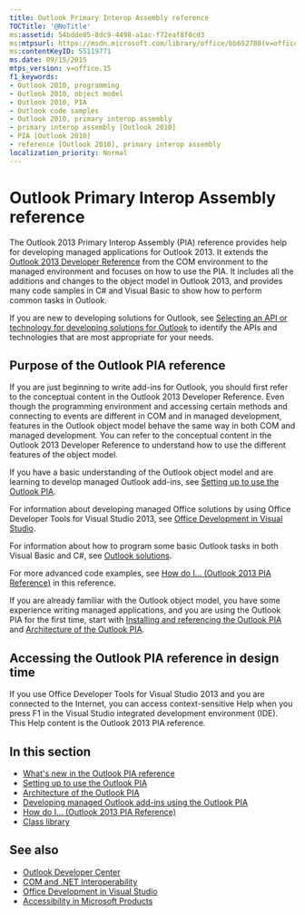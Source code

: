 ```yaml
---
title: Outlook Primary Interop Assembly reference
TOCTitle: '@NoTitle'
ms:assetid: 54bdde85-8dc9-4498-a1ac-f72eaf8f0cd3
ms:mtpsurl: https://msdn.microsoft.com/library/office/bb652780(v=office.15)
ms:contentKeyID: 55119771
ms.date: 09/15/2015
mtps_version: v=office.15
f1_keywords:
- Outlook 2010, programming
- Outlook 2010, object model
- Outlook 2010, PIA
- Outlook code samples
- Outlook 2010, primary interop assembly
- primary interop assembly [Outlook 2010]
- PIA [Outlook 2010]
- reference [Outlook 2010], primary interop assembly
localization_priority: Normal
---
```


# Outlook Primary Interop Assembly reference

The Outlook 2013 Primary Interop Assembly (PIA) reference provides help for developing managed applications for Outlook 2013. It extends the [Outlook 2013 Developer Reference](https://docs.microsoft.com/office/vba/api/overview/outlook) from the COM environment to the managed environment and focuses on how to use the PIA. It includes all the additions and changes to the object model in Outlook 2013, and provides many code samples in C\# and Visual Basic to show how to perform common tasks in Outlook.

If you are new to developing solutions for Outlook, see [Selecting an API or technology for developing solutions for Outlook](../selecting-an-api-or-technology-for-developing-solutions-for-outlook.md) to identify the APIs and technologies that are most appropriate for your needs.

## Purpose of the Outlook PIA reference

If you are just beginning to write add-ins for Outlook, you should first refer to the conceptual content in the Outlook 2013 Developer Reference. Even though the programming environment and accessing certain methods and connecting to events are different in COM and in managed development, features in the Outlook object model behave the same way in both COM and managed development. You can refer to the conceptual content in the Outlook 2013 Developer Reference to understand how to use the different features of the object model.

If you have a basic understanding of the Outlook object model and are learning to develop managed Outlook add-ins, see [Setting up to use the Outlook PIA](setting-up-to-use-the-outlook-pia.md). 

For information about developing managed Office solutions by using Office Developer Tools for Visual Studio 2013, see [Office Development in Visual Studio](https://docs.microsoft.com/visualstudio/vsto/office-and-sharepoint-development-in-visual-studio?view=vs-2017). 

For information about how to program some basic Outlook tasks in both Visual Basic and C\#, see [Outlook solutions](https://docs.microsoft.com/visualstudio/vsto/outlook-solutions?view=vs-2017). 

For more advanced code examples, see [How do I... (Outlook 2013 PIA Reference)](how-do-i-outlook-2013-pia-reference.md) in this reference.

If you are already familiar with the Outlook object model, you have some experience writing managed applications, and you are using the Outlook PIA for the first time, start with [Installing and referencing the Outlook PIA](installing-and-referencing-the-outlook-pia.md) and [Architecture of the Outlook PIA](architecture-of-the-outlook-pia.md).

## Accessing the Outlook PIA reference in design time

If you use Office Developer Tools for Visual Studio 2013 and you are connected to the Internet, you can access context-sensitive Help when you press F1 in the Visual Studio integrated development environment (IDE). This Help content is the Outlook 2013 PIA reference.

## In this section

- [What's new in the Outlook PIA reference](what-s-new-in-the-outlook-pia-reference.md)
- [Setting up to use the Outlook PIA](setting-up-to-use-the-outlook-pia.md)
- [Architecture of the Outlook PIA](architecture-of-the-outlook-pia.md)
- [Developing managed Outlook add-ins using the Outlook PIA](developing-managed-outlook-add-ins-using-the-outlook-pia.md)
- [How do I... (Outlook 2013 PIA Reference)](how-do-i-outlook-2013-pia-reference.md)
- [Class library](https://docs.microsoft.com/dotnet/api/microsoft.office.interop.outlook?view=outlook-pia)

## See also

- [Outlook Developer Center](../outlook-home.md)
- [COM and .NET Interoperability](https://www.apress.com/us/book/9781590590119)
- [Office Development in Visual Studio](https://docs.microsoft.com/visualstudio/vsto/office-and-sharepoint-development-in-visual-studio?view=vs-2017)
- [Accessibility in Microsoft Products](https://www.microsoft.com/en-us/accessibility/)

